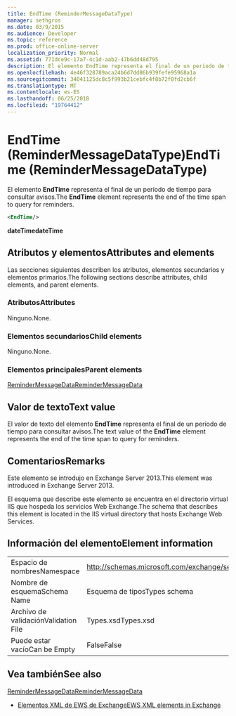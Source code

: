 ```yaml
---
title: EndTime (ReminderMessageDataType)
manager: sethgros
ms.date: 03/9/2015
ms.audience: Developer
ms.topic: reference
ms.prod: office-online-server
localization_priority: Normal
ms.assetid: 771dce9c-17a7-4c1d-aab2-47b6dd48d795
description: El elemento EndTime representa el final de un período de tiempo para consultar avisos.
ms.openlocfilehash: 4e46f328789aca24b6d7dd86b939fefe95968a1a
ms.sourcegitcommit: 34041125dc8c5f993b21cebfc4f8b72f0fd2cb6f
ms.translationtype: MT
ms.contentlocale: es-ES
ms.lasthandoff: 06/25/2018
ms.locfileid: "19764412"
---
```

# <a name="endtime-remindermessagedatatype"></a><span data-ttu-id="a2f55-103">EndTime (ReminderMessageDataType)</span><span class="sxs-lookup"><span data-stu-id="a2f55-103">EndTime (ReminderMessageDataType)</span></span>

<span data-ttu-id="a2f55-104">El elemento **EndTime** representa el final de un período de tiempo para consultar avisos.</span><span class="sxs-lookup"><span data-stu-id="a2f55-104">The **EndTime** element represents the end of the time span to query for reminders.</span></span> 
  
```XML
<EndTime/>
```

 <span data-ttu-id="a2f55-105">**dateTime**</span><span class="sxs-lookup"><span data-stu-id="a2f55-105">**dateTime**</span></span>
## <a name="attributes-and-elements"></a><span data-ttu-id="a2f55-106">Atributos y elementos</span><span class="sxs-lookup"><span data-stu-id="a2f55-106">Attributes and elements</span></span>

<span data-ttu-id="a2f55-107">Las secciones siguientes describen los atributos, elementos secundarios y elementos primarios.</span><span class="sxs-lookup"><span data-stu-id="a2f55-107">The following sections describe attributes, child elements, and parent elements.</span></span>
  
### <a name="attributes"></a><span data-ttu-id="a2f55-108">Atributos</span><span class="sxs-lookup"><span data-stu-id="a2f55-108">Attributes</span></span>

<span data-ttu-id="a2f55-109">Ninguno.</span><span class="sxs-lookup"><span data-stu-id="a2f55-109">None.</span></span>
  
### <a name="child-elements"></a><span data-ttu-id="a2f55-110">Elementos secundarios</span><span class="sxs-lookup"><span data-stu-id="a2f55-110">Child elements</span></span>

<span data-ttu-id="a2f55-111">Ninguno.</span><span class="sxs-lookup"><span data-stu-id="a2f55-111">None.</span></span>
  
### <a name="parent-elements"></a><span data-ttu-id="a2f55-112">Elementos principales</span><span class="sxs-lookup"><span data-stu-id="a2f55-112">Parent elements</span></span>

[<span data-ttu-id="a2f55-113">ReminderMessageData</span><span class="sxs-lookup"><span data-stu-id="a2f55-113">ReminderMessageData</span></span>](remindermessagedata.md)
  
## <a name="text-value"></a><span data-ttu-id="a2f55-114">Valor de texto</span><span class="sxs-lookup"><span data-stu-id="a2f55-114">Text value</span></span>

<span data-ttu-id="a2f55-115">El valor de texto del elemento **EndTime** representa el final de un período de tiempo para consultar avisos.</span><span class="sxs-lookup"><span data-stu-id="a2f55-115">The text value of the **EndTime** element represents the end of the time span to query for reminders.</span></span> 
  
## <a name="remarks"></a><span data-ttu-id="a2f55-116">Comentarios</span><span class="sxs-lookup"><span data-stu-id="a2f55-116">Remarks</span></span>

<span data-ttu-id="a2f55-117">Este elemento se introdujo en Exchange Server 2013.</span><span class="sxs-lookup"><span data-stu-id="a2f55-117">This element was introduced in Exchange Server 2013.</span></span>
  
<span data-ttu-id="a2f55-118">El esquema que describe este elemento se encuentra en el directorio virtual IIS que hospeda los servicios Web Exchange.</span><span class="sxs-lookup"><span data-stu-id="a2f55-118">The schema that describes this element is located in the IIS virtual directory that hosts Exchange Web Services.</span></span>
  
## <a name="element-information"></a><span data-ttu-id="a2f55-119">Información del elemento</span><span class="sxs-lookup"><span data-stu-id="a2f55-119">Element information</span></span>

|||
|:-----|:-----|
|<span data-ttu-id="a2f55-120">Espacio de nombres</span><span class="sxs-lookup"><span data-stu-id="a2f55-120">Namespace</span></span>  <br/> |http://schemas.microsoft.com/exchange/services/2006/types  <br/> |
|<span data-ttu-id="a2f55-121">Nombre de esquema</span><span class="sxs-lookup"><span data-stu-id="a2f55-121">Schema Name</span></span>  <br/> |<span data-ttu-id="a2f55-122">Esquema de tipos</span><span class="sxs-lookup"><span data-stu-id="a2f55-122">Types schema</span></span>  <br/> |
|<span data-ttu-id="a2f55-123">Archivo de validación</span><span class="sxs-lookup"><span data-stu-id="a2f55-123">Validation File</span></span>  <br/> |<span data-ttu-id="a2f55-124">Types.xsd</span><span class="sxs-lookup"><span data-stu-id="a2f55-124">Types.xsd</span></span>  <br/> |
|<span data-ttu-id="a2f55-125">Puede estar vacío</span><span class="sxs-lookup"><span data-stu-id="a2f55-125">Can be Empty</span></span>  <br/> |<span data-ttu-id="a2f55-126">False</span><span class="sxs-lookup"><span data-stu-id="a2f55-126">False</span></span>  <br/> |
   
## <a name="see-also"></a><span data-ttu-id="a2f55-127">Vea también</span><span class="sxs-lookup"><span data-stu-id="a2f55-127">See also</span></span>



[<span data-ttu-id="a2f55-128">ReminderMessageData</span><span class="sxs-lookup"><span data-stu-id="a2f55-128">ReminderMessageData</span></span>](remindermessagedata.md)


- [<span data-ttu-id="a2f55-129">Elementos XML de EWS de Exchange</span><span class="sxs-lookup"><span data-stu-id="a2f55-129">EWS XML elements in Exchange</span></span>](ews-xml-elements-in-exchange.md)

